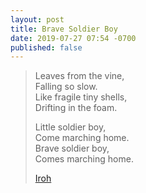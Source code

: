 ```yaml
---
layout: post
title: Brave Soldier Boy
date: 2019-07-27 07:54 -0700
published: false
---
```


> Leaves from the vine,<br>
> Falling so slow.&nbsp;<br>
> Like fragile tiny shells,<br>
> Drifting in the foam.
>
> Little soldier boy,<br>
> Come marching home.<br>
> Brave soldier boy,<br>
> Comes marching home.
> <footer><a href="https://en.wikipedia.org/wiki/Iroh">Iroh</a></footer>
